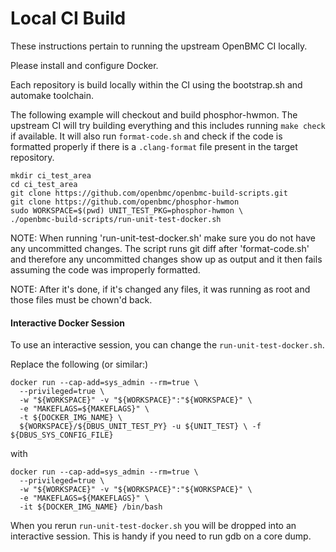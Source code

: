# Local CI Build

These instructions pertain to running the upstream OpenBMC CI locally.

Please install and configure Docker.

Each repository is build locally within the CI using the bootstrap.sh and
automake toolchain.

The following example will checkout and build phosphor-hwmon. The upstream CI
will try building everything and this includes running `make check` if
available. It will also run `format-code.sh` and check if the code is formatted
properly if there is a `.clang-format` file present in the target repository.

```
mkdir ci_test_area
cd ci_test_area
git clone https://github.com/openbmc/openbmc-build-scripts.git
git clone https://github.com/openbmc/phosphor-hwmon
sudo WORKSPACE=$(pwd) UNIT_TEST_PKG=phosphor-hwmon \
./openbmc-build-scripts/run-unit-test-docker.sh
```

NOTE: When running 'run-unit-test-docker.sh' make sure you do not have any
uncommitted changes. The script runs git diff after 'format-code.sh' and
therefore any uncommitted changes show up as output and it then fails assuming
the code was improperly formatted.

NOTE: After it's done, if it's changed any files, it was running as root and
those files must be chown'd back.

#### Interactive Docker Session

To use an interactive session, you can change the `run-unit-test-docker.sh`.

Replace the following (or similar:)

```
docker run --cap-add=sys_admin --rm=true \
  --privileged=true \
  -w "${WORKSPACE}" -v "${WORKSPACE}":"${WORKSPACE}" \
  -e "MAKEFLAGS=${MAKEFLAGS}" \
  -t ${DOCKER_IMG_NAME} \
  ${WORKSPACE}/${DBUS_UNIT_TEST_PY} -u ${UNIT_TEST} \ -f ${DBUS_SYS_CONFIG_FILE}
```

with

```
docker run --cap-add=sys_admin --rm=true \
  --privileged=true \
  -w "${WORKSPACE}" -v "${WORKSPACE}":"${WORKSPACE}" \
  -e "MAKEFLAGS=${MAKEFLAGS}" \
  -it ${DOCKER_IMG_NAME} /bin/bash
```

When you rerun `run-unit-test-docker.sh` you will be dropped into an interactive
session. This is handy if you need to run gdb on a core dump.
